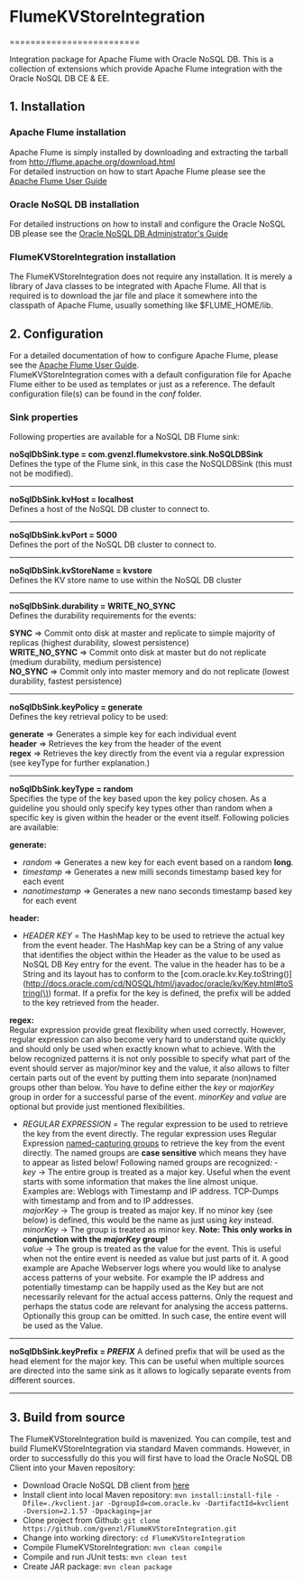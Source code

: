 # FlumeKVStoreIntegration
=========================

Integration package for Apache Flume with Oracle NoSQL DB.
This is a collection of extensions which provide Apache Flume integration with the Oracle NoSQL DB CE & EE.

## 1. Installation
### Apache Flume installation
Apache Flume is simply installed by downloading and extracting the tarball from <http://flume.apache.org/download.html>  
For detailed instruction on how to start Apache Flume please see the [Apache Flume User Guide](http://flume.apache.org/documentation.html)

### Oracle NoSQL DB installation
For detailed instructions on how to install and configure the Oracle NoSQL DB please see the [Oracle NoSQL DB Administrator's Guide](http://docs.oracle.com/cd/NOSQL/html/AdminGuide/index.html)

### FlumeKVStoreIntegration installation
The FlumeKVStoreIntegration does not require any installation. It is merely a library of Java classes to be integrated with Apache Flume. All that is required is to download the jar file and place it somewhere into the classpath of Apache Flume, usually something like $FLUME_HOME/lib.

## 2. Configuration
For a detailed documentation of how to configure Apache Flume, please see the [Apache Flume User Guide](http://flume.apache.org/documentation.html).  
FlumeKVStoreIntegration comes with a default configuration file for Apache Flume either to be used as templates or just as a reference. The default configuration file(s) can be found in the *conf* folder.

### Sink properties
Following properties are available for a NoSQL DB Flume sink:

**noSqlDbSink.type = com.gvenzl.flumekvstore.sink.NoSQLDBSink**  
Defines the type of the Flume sink, in this case the NoSQLDBSink (this must not be modified).  
***
**noSqlDbSink.kvHost = localhost**  
Defines a host of the NoSQL DB cluster to connect to.  
***
**noSqlDbSink.kvPort = 5000**  
Defines the port of the NoSQL DB cluster to connect to.  
***
**noSqlDbSink.kvStoreName = kvstore**  
Defines the KV store name to use within the NoSQL DB cluster  
***
**noSqlDbSink.durability = WRITE_NO_SYNC**  
Defines the durability requirements for the events:

**SYNC** => Commit onto disk at master and replicate to simple majority of replicas (highest durability, slowest persistence)  
**WRITE_NO_SYNC** => Commit onto disk at master but do not replicate (medium durability, medium persistence)  
**NO_SYNC** => Commit only into master memory and do not replicate (lowest durability, fastest persistence)  
***
**noSqlDbSink.keyPolicy = generate**  
Defines the key retrieval policy to be used:

**generate** => Generates a simple key for each individual event  
**header** => Retrieves the key from the header of the event  
**regex** => Retrieves the key directly from the event via a regular expression (see keyType for further explanation.)  
***
**noSqlDbSink.keyType = random**  
Specifies the type of the key based upon the key policy chosen. As a guideline you should only specify key types other than random when a specific key is given within the header or the event itself. Following policies are available:

**generate:**

- *random* => Generates a new key for each event based on a random **long**.
- *timestamp* => Generates a new milli seconds timestamp based key for each event
- *nanotimestamp* => Generates a new nano seconds timestamp based key for each event
	
**header:**

- *HEADER KEY* = The HashMap key to be used to retrieve the actual key from the event header. The HashMap key can be a String of any value that identifies the object within the Header as the value to be used as NoSQL DB Key entry for the event. The value in the header has to be a String and its layout has to conform to the [com.oracle.kv.Key.toString()](http://docs.oracle.com/cd/NOSQL/html/javadoc/oracle/kv/Key.html#toString(\)) format. If a prefix for the key is defined, the prefix will be added to the key retrieved from the header.

**regex:**  
Regular expression provide great flexibility when used correctly. However, regular expression can also become very hard to understand quite quickly and should only be used when exactly known what to achieve. With the below recognized patterns it is not only possible to specify what part of the event should server as major/minor key and the value, it also allows to filter certain parts out of the event by putting them into separate (non)named groups other than below. You have to define either the *key* or *majorKey* group in order for a successful parse of the event. *minorKey* and *value* are optional but provide just mentioned flexibilities.
  
- *REGULAR EXPRESSION* = The regular expression to be used to retrieve the key from the event directly. The regular expression uses Regular Expression [named-capturing groups](http://docs.oracle.com/javase/7/docs/api/java/util/regex/Pattern.html#groupname) to retrieve the key from the event directly. The named groups are **case sensitive** which means they have to appear as listed below! Following named groups are recognized: -   
*key* -> The entire group is treated as a major key. Useful when the event starts with some information that makes the line almost unique. Examples are: Weblogs with Timestamp and IP address. TCP-Dumps with timestamp and from and to IP addresses.  
*majorKey* -> The group is treated as major key. If no minor key (see below) is defined, this would be the name as just using *key* instead.  
*minorKey* -> The group is treated as minor key. **Note: This only works in conjunction with the *majorKey* group!**  
*value* -> The group is treated as the value for the event. This is useful when not the entire event is needed as value but just parts of it. A good example are Apache Webserver logs where you would like to analyse access patterns of your website. For example the IP address and potentially timestamp can be happily used as the Key but are not necessarily relevant for the actual access patterns. Only the request and perhaps the status code are relevant for analysing the access patterns.  
Optionally this group can be omitted. In such case, the entire event will be used as the Value.
***
**noSqlDbSink.keyPrefix = *PREFIX***
A defined prefix that will be used as the head element for the major key. This can be useful when multiple sources are directed into the same sink as it allows to logically separate events from different sources.
***
## 3. Build from source
The FlumeKVStoreIntegration build is mavenized. You can compile, test and build FlumeKVStoreIntegration via standard Maven commands.
However, in order to successfully do this you will first have to load the Oracle NoSQL DB Client into your Maven repository:
 
* Download Oracle NoSQL DB client from [here](http://www.oracle.com/technetwork/database/database-technologies/nosqldb/downloads/index.html)
* Install client into local Maven repository: ```mvn install:install-file -Dfile=./kvclient.jar -DgroupId=com.oracle.kv -DartifactId=kvclient -Dversion=2.1.57 -Dpackaging=jar```
* Clone project from Github: ```git clone https://github.com/gvenzl/FlumeKVStoreIntegration.git```
* Change into working directory: ```cd FlumeKVStoreIntegration```
* Compile FlumeKVStoreIntegration: ```mvn clean compile```
* Compile and run JUnit tests: ```mvn clean test```
* Create JAR package: ```mvn clean package```
